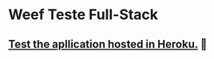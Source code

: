 # Weef Teste Full-Stack

## [Test the apllication hosted in Heroku.](https://weef-teste-full-stack.herokuapp.com/) :rocket:

